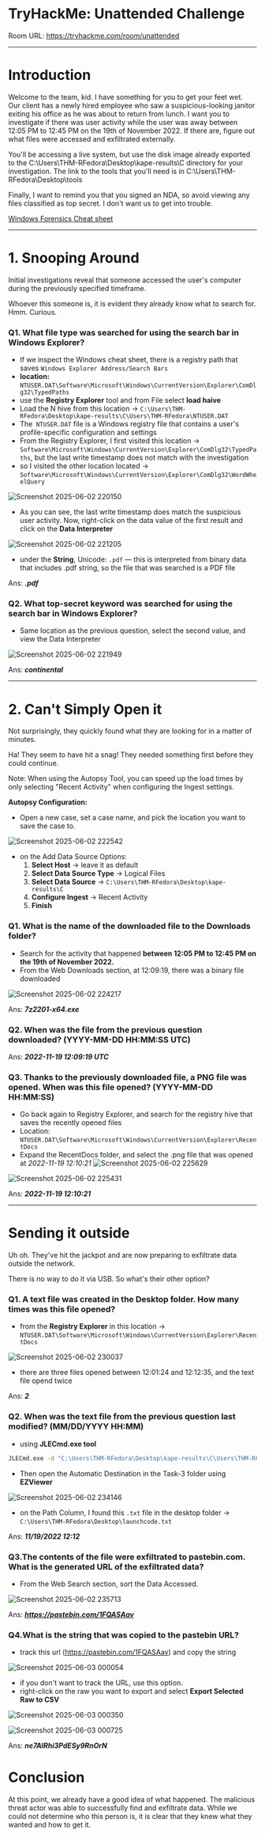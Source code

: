 # TryHackMe: Unattended Challenge



Room URL: https://tryhackme.com/room/unattended


---
# Introduction

Welcome to the team, kid. I have something for you to get your feet wet.
Our client has a newly hired employee who saw a suspicious-looking janitor exiting his office as he was about to return from lunch.
I want you to investigate if there was user activity while the user was away between 12:05 PM to 12:45 PM on the 19th of November 2022. If there are, figure out what files were accessed and exfiltrated externally.

You'll be accessing a live system, but use the disk image already exported to the C:\Users\THM-RFedora\Desktop\kape-results\C directory for your investigation. The link to the tools that you'll need is in C:\Users\THM-RFedora\Desktop\tools 

Finally, I want to remind you that you signed an NDA, so avoid viewing any files classified as top secret. I don't want us to get into trouble.

[Windows Forensics Cheat sheet](https://assets.tryhackme.com/cheatsheets/Windows%20Forensics%20Cheatsheet.pdf)


---
# 1. Snooping Around
Initial investigations reveal that someone accessed the user's computer during the previously specified timeframe.

Whoever this someone is, it is evident they already know what to search for. Hmm. Curious.

### Q1. What file type was searched for using the search bar in Windows Explorer?

- If we inspect the Windows cheat sheet, there is a registry path that saves `Windows Explorer Address/Search Bars`
- **location:** `NTUSER.DAT\Software\Microsoft\Windows\CurrentVersion\Explorer\ComDlg32\TypedPaths` 
- use the **Registry Explorer** tool and from File select **load haive**
- Load the N hive from this location -> `C:\Users\THM-RFedora\Desktop\kape-results\C\Users\THM-RFedora\NTUSER.DAT`
- The` NTUSER.DAT` file is a Windows registry file that contains a user's profile-specific configuration and settings
- From the Registry Explorer, I first visited this location -> `Software\Microsoft\Windows\CurrentVersion\Explorer\ComDlg32\TypedPaths`, but the last write timestamp does not match with the investigation 
- so I visited the other location located -> `Software\Microsoft\Windows\CurrentVersion\Explorer\ComDlg32\WordWheelQuery`

![Screenshot 2025-06-02 220150](https://github.com/user-attachments/assets/46b9bfcc-3068-4698-bd59-64667742d7e1)

- As you can see, the last write timestamp does match the suspicious user activity. Now, right-click on the data value of the first result and click on the **Data Interpreter**

![Screenshot 2025-06-02 221205](https://github.com/user-attachments/assets/60eab9fa-4a98-449f-baeb-a4d42cb8ee69)

- under the **String**, Unicode: `.pdf` — this is interpreted from binary data that includes .pdf string, so the file that was searched is a PDF file

Ans: ***.pdf***

### Q2. What top-secret keyword was searched for using the search bar in Windows Explorer?

- Same location as the previous question, select the second value, and view the Data Interpreter

![Screenshot 2025-06-02 221949](https://github.com/user-attachments/assets/ac88e017-5be1-4c7f-ae5a-f432ea0f3e97)

Ans: ***continental***


---
# 2. Can't Simply Open it
Not surprisingly, they quickly found what they are looking for in a matter of minutes.

Ha! They seem to have hit a snag! They needed something first before they could continue.

Note:  When using the Autopsy Tool, you can speed up the load times by only selecting "Recent Activity" when configuring the Ingest settings.

**Autopsy Configuration:**
- Open a new case, set a case name, and pick the location you want to save the case to.

![Screenshot 2025-06-02 222542](https://github.com/user-attachments/assets/0f53c1eb-df90-43d3-a164-5c9cfeba9ba2)

- on the Add Data Source Options: 
   1. **Select Host** ->  leave it as default
   2. **Select Data Source Type** -> Logical Files
   3. **Select Data Source** -> `C:\Users\THM-RFedora\Desktop\kape-results\C`
   4. **Configure Ingest** -> Recent Activity
   5. **Finish**


### Q1. What is the name of the downloaded file to the Downloads folder?

- Search for the activity that happened **between 12:05 PM to 12:45 PM on the 19th of November 2022.**
- From the Web Downloads section, at 12:09:19, there was a binary file downloaded

![Screenshot 2025-06-02 224217](https://github.com/user-attachments/assets/1623f128-eb03-489c-91a3-296fbbb5af7a)


Ans: ***7z2201-x64.exe***

### Q2. When was the file from the previous question downloaded? (YYYY-MM-DD HH:MM:SS UTC)

Ans: ***2022-11-19 12:09:19 UTC***

### Q3. Thanks to the previously downloaded file, a PNG file was opened. When was this file opened? (YYYY-MM-DD HH:MM:SS)

- Go back again to Registry Explorer, and search for the registry hive that saves the recently opened files
- Location:  `NTUSER.DAT\Software\Microsoft\Windows\CurrentVersion\Explorer\RecentDocs`
- Expand the RecentDocs folder, and select the .png file that was opened at *2022-11-19 12:10:21*
![Screenshot 2025-06-02 225629](https://github.com/user-attachments/assets/0eb7e4e3-73db-4949-8898-839becdbf420)

![Screenshot 2025-06-02 225431](https://github.com/user-attachments/assets/b142f58a-56df-4d40-b6f0-8e78a3e5ee56)


Ans: ***2022-11-19 12:10:21***


---
# Sending it outside
Uh oh. They've hit the jackpot and are now preparing to exfiltrate data outside the network.

There is no way to do it via USB. So what's their other option?

### Q1. A text file was created in the Desktop folder. How many times was this file opened?

- from the **Registry Explorer** in this location ->  `NTUSER.DAT\Software\Microsoft\Windows\CurrentVersion\Explorer\RecentDocs`

![Screenshot 2025-06-02 230037](https://github.com/user-attachments/assets/4072cb72-5ab5-4eec-9af9-25a6a78952de)

- there are three files opened between 12:01:24 and 12:12:35, and the text file opend twice


Ans: ***2***

### Q2. When was the text file from the previous question last modified? (MM/DD/YYYY HH:MM)


- using **JLECmd.exe tool**
```bash
JLECmd.exe -d "C:\Users\THM-RFedora\Desktop\kape-results\C\Users\THM-RFedora" --csv C:\Users\THM-RFedora\Desktop\Task-3   
```
- Then open the Automatic Destination in the Task-3 folder using **EZViewer**

![Screenshot 2025-06-02 234146](https://github.com/user-attachments/assets/324befd7-9330-4ad6-8396-85539e6a86a7)

- on the Path Column, I found this `.txt` file in the desktop folder -> `C:\Users\THM-RFedora\Desktop\launchcode.txt`

Ans: ***11/19/2022 12:12***

### Q3.The contents of the file were exfiltrated to pastebin.com. What is the generated URL of the exfiltrated data?

- From the Web Search section, sort the Data Accessed.

![Screenshot 2025-06-02 235713](https://github.com/user-attachments/assets/44f1ad69-7624-431d-8bb0-e357de24a5ce)

Ans: ***https://pastebin.com/1FQASAav***

### Q4.What is the string that was copied to the pastebin URL?

- track this url (https://pastebin.com/1FQASAav) and copy the string 

![Screenshot 2025-06-03 000054](https://github.com/user-attachments/assets/bfaabaf3-2118-45d7-96ed-a8edccce4890)

- if you don't want to track the URL, use this option. 
- right-click on the raw you want to export and select **Export Selected Raw to CSV**

![Screenshot 2025-06-03 000350](https://github.com/user-attachments/assets/d53e3576-e051-45af-9dbf-e71ac179773e)

![Screenshot 2025-06-03 000725](https://github.com/user-attachments/assets/39ad0171-537f-430f-8b4c-e00ff5558a50)


Ans: ***ne7AIRhi3PdESy9RnOrN***


# Conclusion

At this point, we already have a good idea of what happened. The malicious threat actor was able to successfully find and exfiltrate data. While we could not determine who this person is, it is clear that they knew what they wanted and how to get it.
